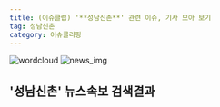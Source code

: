 ```yaml
---
title: (이슈클립) '**성남신촌**' 관련 이슈, 기사 모아 보기
tag: 성남신촌
category: 이슈클리핑
---
```

![wordcloud](https://s3.ap-northeast-2.amazonaws.com/lyrics101-wordcloud/2018-09-21-1537499136.png)
![news_img](https://user-images.githubusercontent.com/42597476/44507050-1206f400-a6e4-11e8-8d98-7ffbfebb353f.png)
## **'**성남신촌**'** 뉴스속보 검색결과

